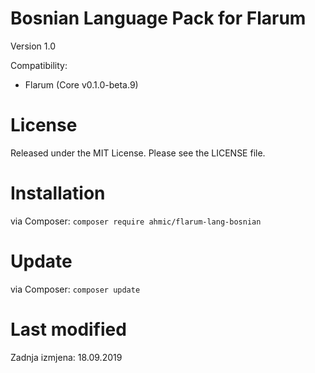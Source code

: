 # Bosnian Language Pack for Flarum 
Version 1.0

Compatibility:
- Flarum (Core v0.1.0-beta.9)

# License
Released under the MIT License. Please see the LICENSE file.

# Installation

via Composer: `composer require ahmic/flarum-lang-bosnian`

# Update

via Composer: `composer update`

# Last modified
Zadnja izmjena: 18.09.2019
